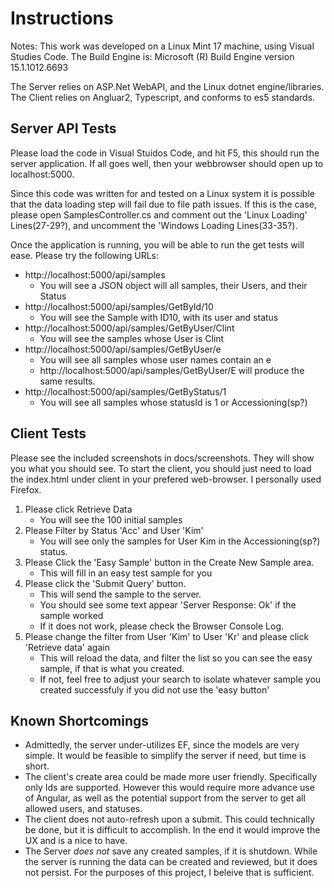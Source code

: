 # Instructions
Notes: This work was developed on a Linux Mint 17 machine, using Visual Studies Code.
The Build Engine is: Microsoft (R) Build Engine version 15.1.1012.6693

The Server relies on ASP.Net WebAPI, and the Linux dotnet engine/libraries. The Client relies
 on Angluar2, Typescript, and conforms to es5 standards.

## Server API Tests
Please load the code in Visual Stuidos Code, and hit F5, this should run the server application. 
If all goes well, then your webbrowser should open up to localhost:5000.

Since this code was written for and tested on a Linux system it is possible that the data loading step will fail due to file path issues. If this is the case, please open  SamplesController.cs and comment out the 'Linux Loading' Lines(27-29?), and uncomment the 'Windows Loading Lines(33-35?).

Once the application is running, you will be able to run the get tests will ease. Please try the following URLs:
* http://localhost:5000/api/samples
    * You will see a JSON object will all samples, their Users, and their Status
* http://localhost:5000/api/samples/GetById/10
    * You will see the Sample with ID10, with its user and status
* http://localhost:5000/api/samples/GetByUser/Clint
    * You will see the samples whose User is Clint
* http://localhost:5000/api/samples/GetByUser/e
    * You will see all samples whose user names contain an e
    * http://localhost:5000/api/samples/GetByUser/E will produce the same results.
* http://localhost:5000/api/samples/GetByStatus/1
    * You will see all samples whose statusId is 1 or Accessioning(sp?)

## Client Tests
Please see the included screenshots in docs/screenshots. They will show you what you should see. To start the client, you should just need to load the index.html under client in your prefered web-browser. I personally used Firefox.
1. Please click Retrieve Data
    * You will see the 100 initial samples
2. Please Filter by Status 'Acc' and User 'Kim'
    * You will see only the samples for User Kim in the Accessioning(sp?) status.
3. Please Click the 'Easy Sample' button in the Create New Sample area.
    * This will fill in an easy test sample for you
4. Please click the 'Submit Query' button.
    * This will send the sample to the server.
    * You should see some text appear 'Server Response: Ok' if the sample worked
    * If it does not work, please check the Browser Console Log.
5. Please change the filter from User 'Kim' to User 'Kr' and please click 'Retrieve data' again
    * This will reload the data, and filter the list so you can see the easy sample, if that is what you created. 
    * If not, feel free to adjust your search to isolate whatever sample you created successfuly if you did not use the 'easy button'

## Known Shortcomings
* Admittedly, the server under-utilizes EF, since the models are very simple. It would be feasible to simplify the server if need, but time is short.
* The client's create area could be made more user friendly. Specifically only Ids are supported. However this would require more advance use of Angular, as well as the potential support from the server to get all allowed users, and statuses.
* The client does not auto-refresh upon a submit. This could technically be done, but it is difficult to accomplish. In the end it would improve the UX and is a nice to have.
* The Server _does not_ save any created samples, if it is shutdown. While the server is running the data can be created and reviewed, but it does not persist. For the purposes of this project, I beleive that is sufficient.

